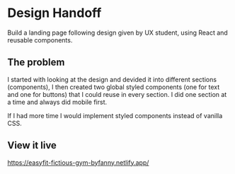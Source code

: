 # Design Handoff

Build a landing page following design given by UX student, using React and reusable components.

## The problem

I started with looking at the design and devided it into different sections (components), I then created two global styled components (one for text and one for buttons) that I could reuse in every section. I did one section at a time and always did mobile first.

If I had more time I would implement styled components instead of vanilla CSS.

## View it live

https://easyfit-fictious-gym-byfanny.netlify.app/
